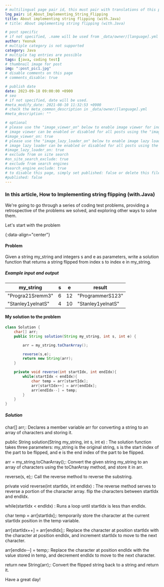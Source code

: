 ```yaml
---
# multilingual page pair id, this must pair with translations of this page. (This name must be unique)
lng_pair: id_About_Implementing_String_Flipping
title: About implementing string flipping (with.Java)
# title: About implementing string flipping (with.Java)

# post specific
# if not specified, .name will be used from _data/owner/[language].yml
author: Yeonuk
# multiple category is not supported
category: Java
# multiple tag entries are possible
tags: [java, coding test]
# thumbnail image for post
img: ":post_pic1.jpg"
# disable comments on this page
# comments_disable: true

# publish date
date: 2023-09-18 09:00:00 +0900
# seo
# if not specified, date will be used.
#meta_modify_date: 2021-08-10 11:32:53 +0900
# check the meta_common_description in _data/owner/[language].yml
#meta_description: ""

# optional
# please use the "image_viewer_on" below to enable image viewer for individual pages or posts (_posts/ or [language]/_posts folders).
# image viewer can be enabled or disabled for all posts using the "image_viewer_posts: true" setting in _data/conf/main.yml.
#image_viewer_on: true
# please use the "image_lazy_loader_on" below to enable image lazy loader for individual pages or posts (_posts/ or [language]/_posts folders).
# image lazy loader can be enabled or disabled for all posts using the "image_lazy_loader_posts: true" setting in _data/conf/main.yml.
#image_lazy_loader_on: true
# exclude from on site search
#on_site_search_exclude: true
# exclude from search engines
#search_engine_exclude: true
# to disable this page, simply set published: false or delete this file
#published: false
---
```


<!-- outline-start -->

### In this article, How to Implementing string flipping (with.Java)

We're going to go through a series of coding test problems, providing a retrospective of the problems we solved, and exploring other ways to solve them.

Let's start with the problem

{:data-align="center"}

<!-- outline-end -->

#### Problem

Given a string my_string and integers s and e as parameters, write a solution function that returns a string flipped from index s to index e in my_string.

##### Example input and output

| my_string         | s   | e   | result            |
| ----------------- | --- | --- | ----------------- |
| "Progra21Sremm3"  | 6   | 12  | "ProgrammerS123"  |
| "Stanley1yelnatS" | 4   | 10  | "Stanley1yelnatS" |

<!-- | i | arr[i] | stk |
| --- | ------ | ------- |
| 0 | 1 | [] |
| 1 | 4 | [1] | -->

#### My solution to the problem

```java
class Solution {
    char[] arr;
    public String solution(String my_string, int s, int e) {

        arr = my_string.toCharArray();

        reverse(s,e);
        return new String(arr);
    }

    private void reverse(int startIdx, int endIdx){
        while(startIdx < endIdx){
            char temp = arr[startIdx];
            arr[startIdx++] = arr[endIdx];
            arr[endIdx--] = temp;
        }
    }
}
```

##### Solution

char[] arr;: Declares a member variable arr for converting a string to an array of characters and storing it.

public String solution(String my_string, int s, int e) : The solution function takes three parameters: my_string is the original string, s is the start index of the part to be flipped, and e is the end index of the part to be flipped.

arr = my_string.toCharArray();: Convert the given string my_string to an array of characters using the toCharArray method, and store it in arr.

reverse(s, e);: Call the reverse method to reverse the substring.

private void reverse(int startIdx, int endIdx) : The reverse method serves to reverse a portion of the character array. flip the characters between startIdx and endIdx.

while(startIdx < endIdx) : Runs a loop until startIdx is less than endIdx.

char temp = arr[startIdx];: temporarily store the character at the current startIdx position in the temp variable.

arr[startIdx++] = arr[endIdx];: Replace the character at position startIdx with the character at position endIdx, and increment startIdx to move to the next character.

arr[endIdx--] = temp;: Replace the character at position endIdx with the value stored in temp, and decrement endIdx to move to the next character.

return new String(arr);: Convert the flipped string back to a string and return it.

Have a great day!
